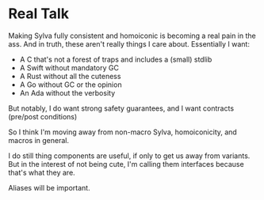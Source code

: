 # Real Talk

Making Sylva fully consistent and homoiconic is becoming a real pain in the
ass.  And in truth, these aren't really things I care about.  Essentially I
want:

- A C that's not a forest of traps and includes a (small) stdlib
- A Swift without mandatory GC
- A Rust without all the cuteness
- A Go without GC or the opinion
- An Ada without the verbosity

But notably, I do want strong safety guarantees, and I want contracts (pre/post
conditions)

So I think I'm moving away from non-macro Sylva, homoiconicity, and macros in
general.

I do still thing components are useful, if only to get us away from variants.
But in the interest of not being cute, I'm calling them interfaces because
that's what they are.

Aliases will be important.
